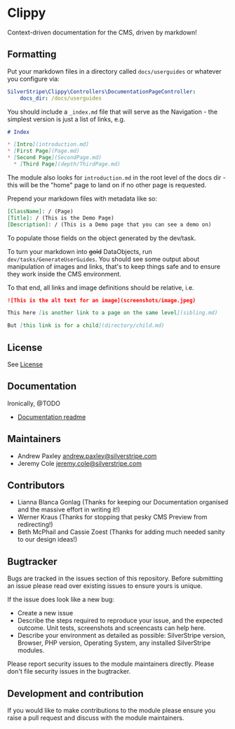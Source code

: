 # Clippy

Context-driven documentation for the CMS, driven by markdown!

## Formatting

Put your markdown files in a directory called `docs/userguides` or whatever you configure via:

```yml
SilverStripe\Clippy\Controllers\DocumentationPageController:
    docs_dir: /docs/userguides
```

You should include a `_index.md` file that will serve as the Navigation - the simplest
version is just a list of links, e.g.

```md
# Index

* [Intro](introduction.md)
* [First Page](Page.md)
* [Second Page](SecondPage.md)
  * [Third Page](depth/ThirdPage.md)
```

The module also looks for `introduction.md` in the root level of the docs dir - this will be
the "home" page to land on if no other page is requested.

Prepend your markdown files with metadata like so:

```md
[ClassName]: / (Page)
[Title]: / (This is the Demo Page)
[Description]: / (This is a Demo page that you can see a demo on)
```

To populate those fields on the object generated by the dev/task.

To turn your markdown into ~~gold~~ DataObjects, run `dev/tasks/GenerateUserGuides`.
You should see some output about manipulation of images and links, that's to keep things
safe and to ensure they work inside the CMS environment.

To that end, all links and image definitions should be relative, i.e.

```md
![This is the alt text for an image](screenshots/image.jpeg)

This here [is another link to a page on the same level](sibling.md)

But [this link is for a child](directory/child.md)
```

## License
See [License](LICENSE.md)

## Documentation
Ironically, @TODO

 * [Documentation readme](docs/en/readme.md)


## Maintainers
 * Andrew Paxley <andrew.paxley@silverstripe.com>
 * Jeremy Cole <jeremy.cole@silverstripe.com>

## Contributors
 * Lianna Blanca Gonlag (Thanks for keeping our Documentation organised and the massive effort in writing it!)
 * Werner Kraus (Thanks for stopping that pesky CMS Preview from redirecting!)
 * Beth McPhail and Cassie Zoest (Thanks for adding much needed sanity to our design ideas!)

## Bugtracker
Bugs are tracked in the issues section of this repository. Before submitting an issue please read over
existing issues to ensure yours is unique.

If the issue does look like a new bug:

 - Create a new issue
 - Describe the steps required to reproduce your issue, and the expected outcome. Unit tests, screenshots
 and screencasts can help here.
 - Describe your environment as detailed as possible: SilverStripe version, Browser, PHP version,
 Operating System, any installed SilverStripe modules.

Please report security issues to the module maintainers directly. Please don't file security issues in the bugtracker.

## Development and contribution
If you would like to make contributions to the module please ensure you raise a pull request and discuss with the module maintainers.
